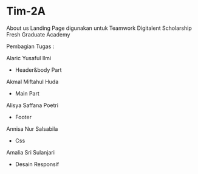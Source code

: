 # Tim-2A
About us Landing Page digunakan untuk Teamwork Digitalent Scholarship Fresh Graduate Academy

Pembagian Tugas :


Alaric Yusaful Ilmi
- Header&body Part

Akmal Miftahul Huda
- Main Part

Alisya Saffana Poetri
- Footer

Annisa Nur Salsabila
- Css

Amalia Sri Sulanjari
- Desain Responsif

